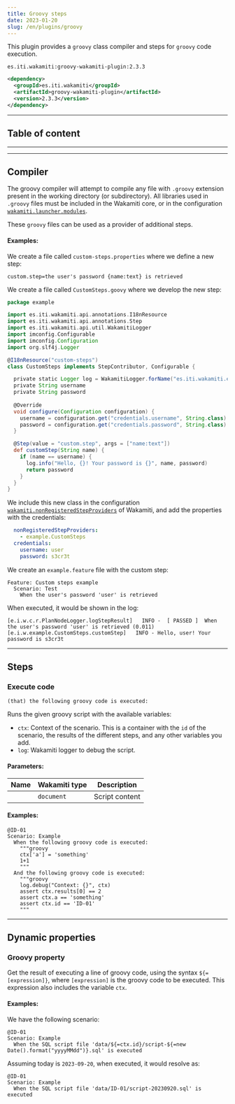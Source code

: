 ```yaml
---
title: Groovy steps
date: 2023-01-20
slug: /en/plugins/groovy
---
```


This plugin provides a `groovy` class compiler and steps for `groovy` code execution.

```text tabs=coord name=yaml
es.iti.wakamiti:groovy-wakamiti-plugin:2.3.3
```

```xml tabs=coord name=maven
<dependency>
  <groupId>es.iti.wakamiti</groupId>
  <artifactId>groovy-wakamiti-plugin</artifactId>
  <version>2.3.3</version>
</dependency>
```

---
## Table of content

---

---
## Compiler

The groovy compiler will attempt to compile any file with `.groovy` extension present in the working directory (or 
subdirectory). All libraries used in `.groovy` files must be included in the Wakamiti core, or in the configuration 
[`wakamiti.launcher.modules`](en/wakamiti/architecture#wakamitilaunchermodules).

These `groovy` files can be used as a provider of additional steps.

#### Examples:

We create a file called `custom-steps.properties` where we define a new step:
```properties
custom.step=the user's password {name:text} is retrieved
```

We create a file called `CustomSteps.goovy` where we develop the new step:
```groovy
package example

import es.iti.wakamiti.api.annotations.I18nResource
import es.iti.wakamiti.api.annotations.Step
import es.iti.wakamiti.api.util.WakamitiLogger
import imconfig.Configurable
import imconfig.Configuration
import org.slf4j.Logger

@I18nResource("custom-steps")
class CustomSteps implements StepContributor, Configurable {

  private static Logger log = WakamitiLogger.forName("es.iti.wakamiti.example");
  private String username
  private String password
  
  @Override
  void configure(Configuration configuration) {
    username = configuration.get("credentials.username", String.class).orElse(null)
    password = configuration.get("credentials.password", String.class).orElse(null)
  }

  @Step(value = "custom.step", args = ["name:text"])
  def customStep(String name) {
    if (name == username) {
      log.info("Hello, {}! Your password is {}", name, password)
      return password
    }
  }
}
```

We include this new class in the configuration 
[`wakamiti.nonRegisteredStepProviders`](en/wakamiti/architecture#wakamitinonRegisteredStepProviders) of Wakamiti, and add the 
properties with the credentials:
```yml
  nonRegisteredStepProviders:
    - example.CustomSteps
  credentials:
    username: user
    password: s3cr3t
```

We create an `example.feature` file with the custom step:
```gherkin
Feature: Custom steps example
  Scenario: Test
    When the user's password 'user' is retrieved
```

When executed, it would be shown in the log:
```
[e.i.w.c.r.PlanNodeLogger.logStepResult]   INFO -  [ PASSED ]  When the user's password 'user' is retrieved (0.011) 
[e.i.w.example.CustomSteps.customStep]   INFO - Hello, user! Your password is s3cr3t
```

---
## Steps

### Execute code
```
(that) the following groovy code is executed:
```
Runs the given groovy script with the available variables:
- `ctx`: Context of the scenario. This is a container with the `id` of the scenario, the results of the different steps, 
  and any other variables you add.
- `log`: Wakamiti logger to debug the script.

#### Parameters:
| Name | Wakamiti type | Description    |
|------|---------------|----------------|
|      | `document`    | Script content |

#### Examples:
```gherkin
@ID-01
Scenario: Example
  When the following groovy code is executed:
    """groovy
    ctx['a'] = 'something'
    1+1
    """
  And the following groovy code is executed:
    """groovy
    log.debug("Context: {}", ctx)
    assert ctx.results[0] == 2
    assert ctx.a == 'something'
    assert ctx.id == 'ID-01'
    """
```

---
## Dynamic properties

### Groovy property
Get the result of executing a line of groovy code, using the syntax `${=[expression]}`, where `[expression]` is the 
groovy code to be executed. This expression also includes the variable `ctx`.

#### Examples:
We have the following scenario:
```gherkin
@ID-01
Scenario: Example
  When the SQL script file 'data/${=ctx.id}/script-${=new Date().format("yyyyMMdd")}.sql' is executed
```

Assuming today is `2023-09-20`, when executed, it would resolve as:
```gherkin
@ID-01
Scenario: Example
  When the SQL script file 'data/ID-01/script-20230920.sql' is executed
```
